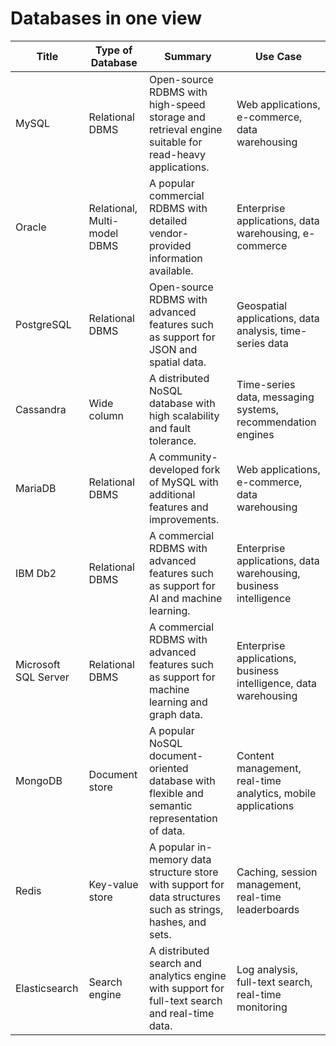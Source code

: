 # Databases in one view

| Title | Type of Database | Summary | Use Case |
| --- | --- | --- | --- |
| MySQL | Relational DBMS | Open-source RDBMS with high-speed storage and retrieval engine suitable for read-heavy applications. | Web applications, e-commerce, data warehousing |
| Oracle | Relational, Multi-model DBMS | A popular commercial RDBMS with detailed vendor-provided information available. | Enterprise applications, data warehousing, e-commerce |
| PostgreSQL | Relational DBMS | Open-source RDBMS with advanced features such as support for JSON and spatial data. | Geospatial applications, data analysis, time-series data |
| Cassandra | Wide column | A distributed NoSQL database with high scalability and fault tolerance. | Time-series data, messaging systems, recommendation engines |
| MariaDB | Relational DBMS | A community-developed fork of MySQL with additional features and improvements. | Web applications, e-commerce, data warehousing |
| IBM Db2 | Relational DBMS | A commercial RDBMS with advanced features such as support for AI and machine learning. | Enterprise applications, data warehousing, business intelligence |
| Microsoft SQL Server | Relational DBMS | A commercial RDBMS with advanced features such as support for machine learning and graph data. | Enterprise applications, business intelligence, data warehousing |
| MongoDB | Document store | A popular NoSQL document-oriented database with flexible and semantic representation of data. | Content management, real-time analytics, mobile applications |
| Redis | Key-value store | A popular in-memory data structure store with support for data structures such as strings, hashes, and sets. | Caching, session management, real-time leaderboards |
| Elasticsearch | Search engine | A distributed search and analytics engine with support for full-text search and real-time data. | Log analysis, full-text search, real-time monitoring |
